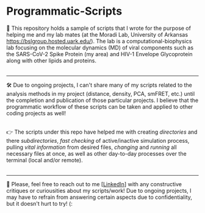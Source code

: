 Programmatic-Scripts
=
🧬 This repository holds a sample of scripts that I wrote for the purpose of helping me and my lab mates (at the Moradi Lab, University of Arkansas https://bslgroup.hosted.uark.edu/).  The lab is a computational-biophysics lab focusing on the molecular dynamics (MD) of viral components such as the SARS-CoV-2 Spike Protein (my area) and HIV-1 Envelope Glycoprotein along with other lipids and proteins.<br><br>

-----
🛠️ Due to ongoing projects, I can't share many of my scripts related to the analysis methods in my project (distance, density, PCA, smFRET, etc.) until the completion and publication of those particular projects. I believe that the programmatic workflow of these scripts can be taken and applied to other coding projects as well!<br><br>

👉 The scripts under this repo have helped me with creating *directories* and there *subdirectories*, *fast checking* of active/inactive simulation process, pulling *vital information* from desired files, *changing* and *running* all necessary files at once, as well as other day-to-day processes over the terminal (local and/or remote).<br><br>

-----
🤝 Please, feel free to reach out to me [[LinkedIn](https://www.linkedin.com/in/joseph-williamson-373359107/)] with any constructive critiques or curiousities about my scripts/work! Due to ongoing projects, I may have to refrain from answering certain aspects due to confidentiality, but it doesn't hurt to try! (:
